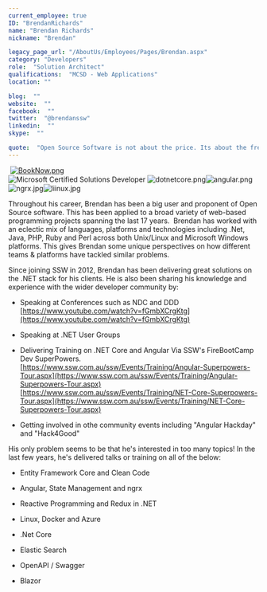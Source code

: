 ```yaml
---
current_employee: true
ID: "BrendanRichards"
name: "Brendan Richards"
nickname: "Brendan"

legacy_page_url: "/AboutUs/Employees/Pages/Brendan.aspx"
category: "Developers"
role:  "Solution Architect"
qualifications:  "MCSD - Web Applications"
location: ""

blog:  ""
website:  ""
facebook:  ""
twitter:  "@brendanssw"
linkedin:  ""
skype:  ""

quote:  "Open Source Software is not about the price. Its about the freedom to use and improve your tools."
---
```


​​​​​​​​​ [ ![BookNow.png](/Images/Bio/BookNow.png)](http://veethere.com/With/BrendanRichards)​​​​​<span style="line-height:18px;">​​  
</span><span style="font-size:11pt;line-height:18px;">​​​​​​​​​​​</span>![Microsoft Certified Solutions Developer](/Images/Bio/MCSD_2013(rgb)_1477.jpg) ​![dotnetcore.png](/Images/Bio/dotnetcore.png)![angular.png](/Images/Bio/angular.png)![ngrx.jpg](/Images/Bio/ngrx.jpg)![liinux.jpg](/Images/Bio/liinux.jpg)  

<div> 
   <span class="ms-rteFontSize-2">Throughout his career, Brendan has been a big user and proponent of Open Source software. This has been applied to a broad variety of web-based programming projects spanning the last 17 years.  Brendan has worked with an eclectic mix of languages, platforms and technologies including .Net, Java, PHP, Ruby and Perl across both Unix/Linux and Microsoft Windows platforms. This gives Brendan some unique perspectives on how different teams & platforms have tackled similar problems.</span>  
<span class="ms-rteFontSize-2">  </span> 

Since joining SSW in 2012, Brendan has been delivering great solutions on the .NET stack for his clients. He is also been sharing his knowledge and experience with the wider developer community by:  

*   Speaking at Conferences such as NDC and DDD  
[https://www.youtube.com/watch?v=fGmbXCrgKtg​](https://www.youtube.com/watch?v=fGmbXCrgKtg)  

*   Speaking at .NET User Groups  

*   Delivering Training on .NET Core and Angular Via SSW's FireBootCamp Dev SuperPowers.  
[https://www.ssw.com.au/ssw/Events/Training/Angular-Superpowers-Tour.aspx](https://www.ssw.com.au/ssw/Events/Training/Angular-Superpowers-Tour.aspx)  
[https://www.ssw.com.au/ssw/Events/Training/NET-Core-Superpowers-Tour.aspx​](https://www.ssw.com.au/ssw/Events/Training/NET-Core-Superpowers-Tour.aspx)  

*   Getting involved in othe community events including "Angular Hackday" and "Hack4Good"  

<div>His only problem seems to be that he's interested in too many topics! In the last few years, he's delivered talks or training on all of the below:  
</div></div><div>  
</div><div>

*   Entity Framework Core and Clean Code  

*   Angular, State Management and ngrx  

*   Reactive Programming and Redux in .NET  

*   Linux, Docker and Azure  

*   .Net Core  

*   Elastic Search  

*   OpenAPI / Swagger  

*   Blazor  
</div>
